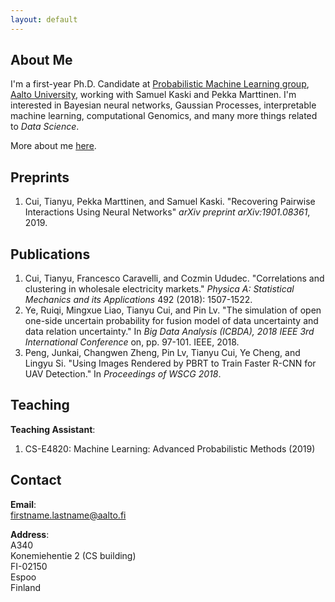 ```yaml
---
layout: default
---
```


## About Me
 I'm a first-year Ph.D. Candidate at [Probabilistic Machine Learning group](https://research.cs.aalto.fi/pml/), [Aalto University](http://www.aalto.fi/en/), working with Samuel Kaski and  Pekka Marttinen. I'm interested in Bayesian neural networks, Gaussian Processes, interpretable machine learning, computational Genomics, and many more things related to _Data Science_.

More about me [here](./more_about_me.html).

## Preprints
1. Cui, Tianyu, Pekka Marttinen, and Samuel Kaski. "Recovering Pairwise Interactions Using Neural Networks" _arXiv preprint arXiv:1901.08361_, 2019.

## Publications
1. Cui, Tianyu, Francesco Caravelli, and Cozmin Ududec. "Correlations and clustering in wholesale electricity markets." _Physica A: Statistical Mechanics and its Applications_ 492 (2018): 1507-1522.
2. Ye, Ruiqi, Mingxue Liao, Tianyu Cui, and Pin Lv. "The simulation of open one-side uncertain probability for fusion model of data uncertainty and data relation uncertainty." In _Big Data Analysis (ICBDA), 2018 IEEE 3rd International Conference_ on, pp. 97-101. IEEE, 2018.
3. Peng, Junkai, Changwen Zheng, Pin Lv, Tianyu Cui, Ye Cheng, and Lingyu Si. "Using Images Rendered by PBRT to Train Faster R-CNN for UAV Detection." In _Proceedings of WSCG 2018_.


## Teaching
**Teaching Assistant**:
1. CS-E4820: Machine Learning: Advanced Probabilistic Methods (2019)


## Contact
**Email**:   
[firstname.lastname@aalto.fi](mailto:tianyu.cui@aalto.fi)

**Address**:   
A340  
Konemiehentie 2 (CS building)  
FI-02150  
Espoo  
Finland  

